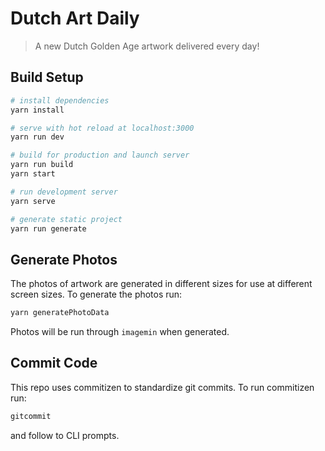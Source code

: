 # Dutch Art Daily

> A new Dutch Golden Age artwork delivered every day!

## Build Setup

```bash
# install dependencies
yarn install

# serve with hot reload at localhost:3000
yarn run dev

# build for production and launch server
yarn run build
yarn start

# run development server
yarn serve

# generate static project
yarn run generate
```

## Generate Photos

The photos of artwork are generated in different sizes for use at different screen sizes. To generate the photos run:

```bash
yarn generatePhotoData
```

Photos will be run through `imagemin` when generated.

## Commit Code
This repo uses commitizen to standardize git commits. To run commitizen run:

```bash
gitcommit
```

and follow to CLI prompts.
